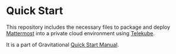 # Quick Start

This repository includes the necessary files to package and deploy [Mattermost](https://www.mattermost.org/)
into a private cloud environment using [Telekube](http://gravitational.com/telekube/).

It is a part of Gravitational [Quick Start Manual](http://gravitational.com/docs/quickstart/).
